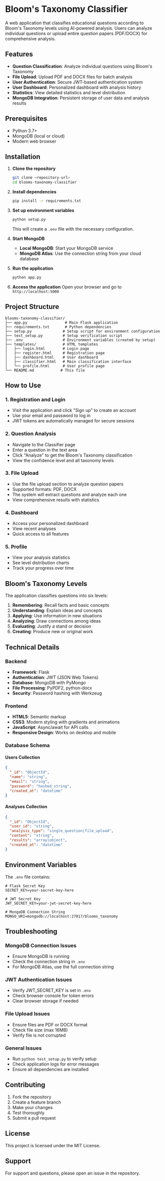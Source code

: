 # Bloom's Taxonomy Classifier

A web application that classifies educational questions according to Bloom's Taxonomy levels using AI-powered analysis. Users can analyze individual questions or upload entire question papers (PDF/DOCX) for comprehensive analysis.

## Features

- **Question Classification**: Analyze individual questions using Bloom's Taxonomy
- **File Upload**: Upload PDF and DOCX files for batch analysis
- **User Authentication**: Secure JWT-based authentication system
- **User Dashboard**: Personalized dashboard with analysis history
- **Statistics**: View detailed statistics and level distribution
- **MongoDB Integration**: Persistent storage of user data and analysis results

## Prerequisites

- Python 3.7+
- MongoDB (local or cloud)
- Modern web browser

## Installation

1. **Clone the repository**
   ```bash
   git clone <repository-url>
   cd blooms-taxonomy-classifier
   ```

2. **Install dependencies**
   ```bash
   pip install -r requirements.txt
   ```

3. **Set up environment variables**
   ```bash
   python setup.py
   ```
   This will create a `.env` file with the necessary configuration.

4. **Start MongoDB**
   - **Local MongoDB**: Start your MongoDB service
   - **MongoDB Atlas**: Use the connection string from your cloud database

5. **Run the application**
   ```bash
   python app.py
   ```

6. **Access the application**
   Open your browser and go to `http://localhost:5000`

## Project Structure

```
blooms-taxonomy-classifier/
├── app.py                 # Main Flask application
├── requirements.txt       # Python dependencies
├── setup.py              # Setup script for environment configuration
├── test_setup.py         # Setup verification script
├── .env                  # Environment variables (created by setup)
├── templates/            # HTML templates
│   ├── login.html        # Login page
│   ├── register.html     # Registration page
│   ├── dashboard.html    # User dashboard
│   ├── classifier.html   # Main classification interface
│   └── profile.html      # User profile page
└── README.md            # This file
```

## How to Use

### 1. Registration and Login
- Visit the application and click "Sign up" to create an account
- Use your email and password to log in
- JWT tokens are automatically managed for secure sessions

### 2. Question Analysis
- Navigate to the Classifier page
- Enter a question in the text area
- Click "Analyze" to get the Bloom's Taxonomy classification
- View the confidence level and all taxonomy levels

### 3. File Upload
- Use the file upload section to analyze question papers
- Supported formats: PDF, DOCX
- The system will extract questions and analyze each one
- View comprehensive results with statistics

### 4. Dashboard
- Access your personalized dashboard
- View recent analyses
- Quick access to all features

### 5. Profile
- View your analysis statistics
- See level distribution charts
- Track your progress over time

## Bloom's Taxonomy Levels

The application classifies questions into six levels:

1. **Remembering**: Recall facts and basic concepts
2. **Understanding**: Explain ideas and concepts
3. **Applying**: Use information in new situations
4. **Analyzing**: Draw connections among ideas
5. **Evaluating**: Justify a stand or decision
6. **Creating**: Produce new or original work

## Technical Details

### Backend
- **Framework**: Flask
- **Authentication**: JWT (JSON Web Tokens)
- **Database**: MongoDB with PyMongo
- **File Processing**: PyPDF2, python-docx
- **Security**: Password hashing with Werkzeug

### Frontend
- **HTML5**: Semantic markup
- **CSS3**: Modern styling with gradients and animations
- **JavaScript**: Async/await for API calls
- **Responsive Design**: Works on desktop and mobile

### Database Schema

#### Users Collection
```json
{
  "_id": "ObjectId",
  "name": "string",
  "email": "string",
  "password": "hashed_string",
  "created_at": "datetime"
}
```

#### Analyses Collection
```json
{
  "_id": "ObjectId",
  "user_id": "string",
  "analysis_type": "single_question|file_upload",
  "content": "string",
  "results": "array|object",
  "created_at": "datetime"
}
```

## Environment Variables

The `.env` file contains:

```env
# Flask Secret Key
SECRET_KEY=your-secret-key-here

# JWT Secret Key
JWT_SECRET_KEY=your-jwt-secret-key-here

# MongoDB Connection String
MONGO_URI=mongodb://localhost:27017/blooms_taxonomy
```

## Troubleshooting

### MongoDB Connection Issues
- Ensure MongoDB is running
- Check the connection string in `.env`
- For MongoDB Atlas, use the full connection string

### JWT Authentication Issues
- Verify JWT_SECRET_KEY is set in `.env`
- Check browser console for token errors
- Clear browser storage if needed

### File Upload Issues
- Ensure files are PDF or DOCX format
- Check file size (max 16MB)
- Verify file is not corrupted

### General Issues
- Run `python test_setup.py` to verify setup
- Check application logs for error messages
- Ensure all dependencies are installed

## Contributing

1. Fork the repository
2. Create a feature branch
3. Make your changes
4. Test thoroughly
5. Submit a pull request

## License

This project is licensed under the MIT License.

## Support

For support and questions, please open an issue in the repository.
